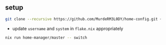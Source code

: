 ## setup
```bash
git clone --recursive https://github.com/MurdeRM3L0DY/home-config.git ~/.config/home-manager
```

- update `username` and `system` in `flake.nix` appropriately

```bash
nix run home-manager/master -- switch
```

